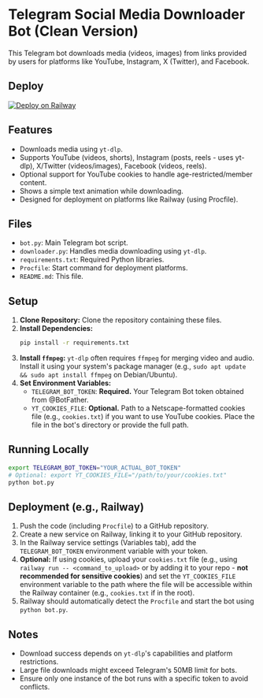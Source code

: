 # Telegram Social Media Downloader Bot (Clean Version)

This Telegram bot downloads media (videos, images) from links provided by users for platforms like YouTube, Instagram, X (Twitter), and Facebook.
## Deploy 
[![Deploy on Railway](https://railway.app/button.svg)](https://railway.app/new/template?template=https://github.com/NotHemraj/Sm)

## Features

*   Downloads media using `yt-dlp`.
*   Supports YouTube (videos, shorts), Instagram (posts, reels - uses yt-dlp), X/Twitter (videos/images), Facebook (videos, reels).
*   Optional support for YouTube cookies to handle age-restricted/member content.
*   Shows a simple text animation while downloading.
*   Designed for deployment on platforms like Railway (using Procfile).

## Files

*   `bot.py`: Main Telegram bot script.
*   `downloader.py`: Handles media downloading using `yt-dlp`.
*   `requirements.txt`: Required Python libraries.
*   `Procfile`: Start command for deployment platforms.
*   `README.md`: This file.

## Setup

1.  **Clone Repository:** Clone the repository containing these files.
2.  **Install Dependencies:**
    ```bash
    pip install -r requirements.txt
    ```
3.  **Install `ffmpeg`:** `yt-dlp` often requires `ffmpeg` for merging video and audio. Install it using your system's package manager (e.g., `sudo apt update && sudo apt install ffmpeg` on Debian/Ubuntu).
4.  **Set Environment Variables:**
    *   `TELEGRAM_BOT_TOKEN`: **Required.** Your Telegram Bot token obtained from @BotFather.
    *   `YT_COOKIES_FILE`: **Optional.** Path to a Netscape-formatted cookies file (e.g., `cookies.txt`) if you want to use YouTube cookies. Place the file in the bot's directory or provide the full path.

## Running Locally

```bash
export TELEGRAM_BOT_TOKEN="YOUR_ACTUAL_BOT_TOKEN"
# Optional: export YT_COOKIES_FILE="/path/to/your/cookies.txt"
python bot.py
```

## Deployment (e.g., Railway)

1.  Push the code (including `Procfile`) to a GitHub repository.
2.  Create a new service on Railway, linking it to your GitHub repository.
3.  In the Railway service settings (Variables tab), add the `TELEGRAM_BOT_TOKEN` environment variable with your token.
4.  **Optional:** If using cookies, upload your `cookies.txt` file (e.g., using `railway run -- <command_to_upload>` or by adding it to your repo - **not recommended for sensitive cookies**) and set the `YT_COOKIES_FILE` environment variable to the path where the file will be accessible within the Railway container (e.g., `cookies.txt` if in the root).
5.  Railway should automatically detect the `Procfile` and start the bot using `python bot.py`.

## Notes

*   Download success depends on `yt-dlp`'s capabilities and platform restrictions.
*   Large file downloads might exceed Telegram's 50MB limit for bots.
*   Ensure only one instance of the bot runs with a specific token to avoid conflicts.

